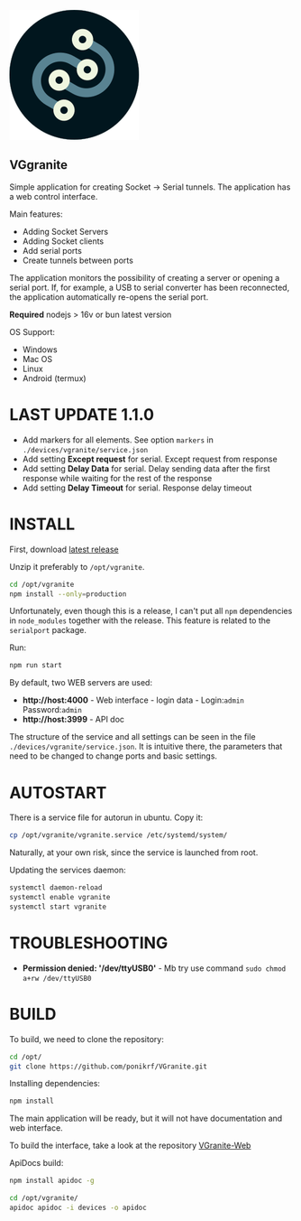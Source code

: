 
![Logo](./logo.png)

VGgranite
---------

Simple application for creating Socket -> Serial tunnels. The application has a web control interface.

Main features:

 - Adding Socket Servers
 - Adding Socket clients
 - Add serial ports
 - Create tunnels between ports

The application monitors the possibility of creating a server or opening a serial port. If, for example, a USB to serial converter has been reconnected, the application automatically re-opens the serial port.

**Required** nodejs > 16v or bun latest version

OS Support:
 
 - Windows
 - Mac OS
 - Linux 
 - Android (termux)

LAST UPDATE 1.1.0
=================
 - Add markers for all elements. See option `markers` in `./devices/vgranite/service.json`
 - Add setting **Except request** for serial. Except request from response
 - Add setting **Delay Data** for serial. Delay sending data after the first response while waiting for the rest of the response
 - Add setting **Delay Timeout** for serial. Response delay timeout 

INSTALL
=======

First, download [latest release](https://github.com/ponikrf/VGranite/releases)

Unzip it preferably to `/opt/vgranite`.

```bash
cd /opt/vgranite
npm install --only=production
```

Unfortunately, even though this is a release, I can't put all `npm` dependencies in `node_modules` together with the release. This feature is related to the `serialport` package.

Run:

```bash
npm run start
```

By default, two WEB servers are used:

 - **http://host:4000** - Web interface - login data - Login:`admin` Password:`admin`
 - **http://host:3999** - API doc


The structure of the service and all settings can be seen in the file `./devices/vgranite/service.json`. It is intuitive there, the parameters that need to be changed to change ports and basic settings.


AUTOSTART
==========

There is a service file for autorun in ubuntu. Copy it:

```bash
cp /opt/vgranite/vgranite.service /etc/systemd/system/
```

Naturally, at your own risk, since the service is launched from root.

Updating the services daemon:

```bash
systemctl daemon-reload
systemctl enable vgranite
systemctl start vgranite
```

TROUBLESHOOTING
===============

 - **Permission denied: '/dev/ttyUSB0'** - Mb try use command `sudo chmod a+rw /dev/ttyUSB0`

BUILD
=====

To build, we need to clone the repository:

```bash
cd /opt/
git clone https://github.com/ponikrf/VGranite.git
```

Installing dependencies:

```bash
npm install
```

The main application will be ready, but it will not have documentation and web interface.

To build the interface, take a look at the repository [VGranite-Web](https://github.com/ponikrf/VGranite-Web)


ApiDocs build:

```bash
npm install apidoc -g
```

```bash
cd /opt/vgranite/
apidoc apidoc -i devices -o apidoc
```